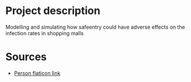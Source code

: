 # Project description
Modelling and simulating how safeentry could have adverse effects on the infection rates in shopping malls

# Sources
* [Person flaticon link](https://www.flaticon.com/free-icon/user_1077114?term=person&page=1&position=1)

